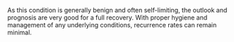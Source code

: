 As this condition is generally benign and often self-limiting, the outlook and prognosis are very good for a full recovery. With proper hygiene and management of any underlying conditions, recurrence rates can remain minimal.